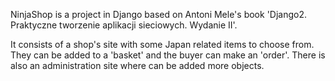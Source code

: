 NinjaShop is a project in Django based on Antoni Mele's book 'Django2. Praktyczne tworzenie aplikacji sieciowych. Wydanie II'.

It consists of a shop's site with some Japan related items to choose from. They can be added to a 'basket' and the buyer can make an 'order'. 
There is also an administration site where can be added more objects.

